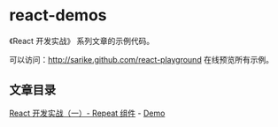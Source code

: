 # react-demos

《React 开发实战》 系列文章的示例代码。

可以访问：http://sarike.github.com/react-playground 在线预览所有示例。

## 文章目录

[React 开发实战（一）- Repeat 组件](https://segmentfault.com/a/1190000011415955) - [Demo](http://sarike.github.com/react-playground#/1.repeat)